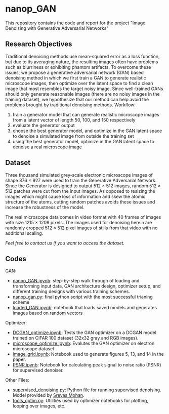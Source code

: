 # nanop_GAN

This repository contains the code and report for the project "Image Denoising with Generative Adversarial Networks"

## Research Objectives
Traditional denoising methods use mean-squared error as a loss function, but due to its averaging nature, the resulting images often have problems such as blurriness or exhibiting phantom artifacts. To overcome these issues, we propose a generative adversarial network (GAN) based denoising method in which we first train a GAN to generate realistic microscope images, then optimize over the latent space to find a clean image that most resembles the target noisy image. Since well-trained GANs should only generate reasonable images (there are no noisy images in the training dataset), we hypothesize that our method can help avoid the problems brought by traditional denoising methods.
Workflow:
  1. train a generator model that can generate realistic microscope images from a latent vector of length 50, 100, and 150 respectively
  2. evaluate the generator output
  3. choose the best generator model, and optimize in the GAN latent space to denoise a simulated image from outside the training set
  4. using the best generator model, optimize in the GAN latent space to denoise a real microscope image

## Dataset
Three thousand simulated grey-scale electronic microscope images of shape 876 × 927 were used to train the Generative Adversarial Network. Since the Generator is designed to output 512 × 512 images, random 512 × 512 patches were cut from the input images. As opposed to resizing the images which might cause loss of information and skew the atomic structure of the atoms, cutting random patches avoids these issues and increase the robustness of the model. 

The real microscope data comes in video format with 40 frames of images with size 1215 × 1208 pixels. The images used for denoising herein are randomly cropped 512 × 512 pixel images of stills from that video with no additional scaling.

*Feel free to contact us if you want to access the dataset.*

## Codes
GAN:
* [nanop_GAN.ipynb](https://github.com/cc6580/nanop_GAN/blob/main/GAN_codes/nanop_GAN.ipynb): step-by-step walk through of loading and transforming input data, GAN architecture design, optimizer setup, and different training designs with various training schemes. 
* [nanop_gan.py](https://github.com/cc6580/nanop_GAN/blob/main/GAN_codes/nanop_gan.py): final python script with the most successful trianing scheme
* [loaded_GAN.ipynb](https://github.com/cc6580/nanop_GAN/blob/main/GAN_codes/loaded_GANS.ipynb): notebook that loads saved models and generates images based on random vectors

Optimizer:
* [DCGAN_optimize.ipynb](https://github.com/cc6580/nanop_GAN/blob/main/optimizer_notebooks/DCGAN_optimize.ipynb): Tests the GAN optimizer on a DCGAN model trained on CIFAR 100 dataset (32x32 gray and RGB images).
* [microscope_optimize.ipynb](https://github.com/cc6580/nanop_GAN/blob/main/optimizer_notebooks/microscope_optimize.ipynb): Evalutes the GAN optimizer on electron microscope dataset.
* [image_grid.ipynb](https://github.com/cc6580/nanop_GAN/blob/main/optimizer_notebooks/image_grid.ipynb): Notebook used to generate figures 5, 13, and 14 in the paper.
* [PSNR.ipynb](https://github.com/cc6580/nanop_GAN/blob/main/optimizer_notebooks/DCGAN_optimize.ipynb): Notebook for calculating peak signal to noise ratio (PSNR) for supervised denoiser.

Other Files:
* [supervised_denoising.py](https://github.com/cc6580/nanop_GAN/blob/main/supervised_denoising.py): Python file for running supervised denoising. Model provided by [Sreyas Mohan](https://sreyas-mohan.github.io/).
* [tools_optim.py](https://github.com/cc6580/nanop_GAN/blob/main/tools_optim.py): Utilities used by optimizer notebooks for plotting, looping over images, etc.







